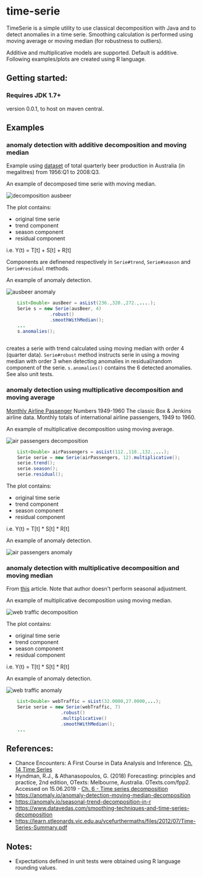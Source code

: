# time-serie

TimeSerie is a simple utility to use classical decomposition with Java and to detect anomalies in a time serie. Smoothing calculation is performed using moving average or moving median (for robustness to outliers).

Additive and multiplicative models are supported. Default is additive. Following examples/plots are created using R language.

## Getting started:

### Requires JDK 1.7+

version 0.0.1, to host on maven central.

## Examples

### anomaly detection with additive decomposition and moving median

Example using [dataset](https://www.rdocumentation.org/packages/fpp/versions/0.5/topics/ausbeer) of total quarterly beer production in Australia (in megalitres) from 1956:Q1 to 2008:Q3.

An example of decomposed time serie with moving median. 

![decomposition ausbeer](img/plot-ausbeer-median.png)

The plot contains:

* original time serie
* trend component 
* season component
* residual component

i.e. Y(t) = T[t] + S[t] + R[t]

Components are definened respectively in `Serie#trend`, `Serie#season` and `Serie#residual` methods.

An example of anomaly detection.

![ausbeer anomaly](img/plot-ausbeer-median-robust.png)

```java
    List<Double> ausBeer = asList(236.,320.,272.,....);
    Serie s = new Serie(ausBeer, 4)
                .robust()
                .smoothWithMedian();
    ...
    s.anomalies();
    
```

creates a serie with trend calculated using moving median with order 4 (quarter data). `Serie#robust` method instructs serie in using a moving median with order 3 when detecting anomalies in residual/random component of the serie. `s.anomalies()` contains the 6 detected anomalies.
See also unit tests.


### anomaly detection using multiplicative decomposition and moving average

[Monthly Airline Passenger](https://stat.ethz.ch/R-manual/R-devel/library/datasets/html/AirPassengers.html) Numbers 1949-1960
The classic Box & Jenkins airline data. Monthly totals of international airline passengers, 1949 to 1960. 

An example of multiplicative decomposition using moving average.

![air passengers decomposition](img/plot-airpassengers-decomposition.png)

```java
    List<Double> airPassengers = asList(112.,118.,132.,...);
    Serie serie = new Serie(airPassengers, 12).multiplicative();
    serie.trend();
    serie.season();
    serie.residual();
```

The plot contains:

* original time serie
* trend component 
* season component
* residual component

i.e. Y(t) = T[t] * S[t] * R[t]

An example of anomaly detection.

![air passengers anomaly](img/plot-airpassengers-anomaly-detection-avg-robust.png)

### anomaly detection with multiplicative decomposition and moving median

From [this](https://anomaly.io/anomaly-detection-moving-median-decomposition) article. Note that author doesn't perform seasonal adjustment. 

An example of multiplicative decomposition using moving median.

![web traffic decomposition](img/plot-webtraffic-decomposition-strict.png)

The plot contains:

* original time serie
* trend component 
* season component
* residual component

i.e. Y(t) = T[t] * S[t] * R[t]

An example of anomaly detection.

![web traffic anomaly](img/plot-webtraffic-anomaly-detection-strict.png)

```java
    List<Double> webTraffic = sList(32.0000,27.0000,...);
    Serie serie = new Serie(webTraffic, 7)
                    .robust()
                    .multiplicative()
                    .smoothWithMedian();
    ...
```

## References:

* Chance Encounters: A First Course in Data Analysis and Inference. [Ch. 14 Time Series](https://www.stat.auckland.ac.nz/~wild/ChanceEnc/Ch14.pdf)
* Hyndman, R.J., & Athanasopoulos, G. (2018) Forecasting: principles and practice, 2nd edition, OTexts: Melbourne, Australia. OTexts.com/fpp2. Accessed on 15.06.2019 - [Ch. 6 - Time series decomposition](https://otexts.com/fpp2/decomposition.html)
* https://anomaly.io/anomaly-detection-moving-median-decomposition
* https://anomaly.io/seasonal-trend-decomposition-in-r
* https://www.datavedas.com/smoothing-techniques-and-time-series-decomposition
* https://learn.stleonards.vic.edu.au/vcefurthermaths/files/2012/07/Time-Series-Summary.pdf

## Notes:

* Expectations defined in unit tests were obtained using R language rounding values.

